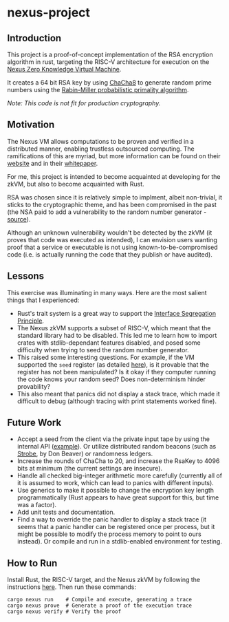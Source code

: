 # nexus-project


## Introduction

This project is a proof-of-concept implementation of the RSA encryption 
algorithm in rust, targeting the RISC-V architecture for execution on 
the [Nexus Zero Knowledge Virtual Machine](https://nexus.xyz).

It creates a 64 bit RSA key by using [ChaCha8](https://loup-vaillant.fr/tutorials/chacha20-design) to generate random prime
numbers using the [Rabin-Miller probabilistic primality algorithm](https://en.wikipedia.org/wiki/Miller%E2%80%93Rabin_primality_test).

*Note: This code is not fit for production cryptography.*

## Motivation

The Nexus VM allows computations to be proven and verified in a
distributed manner, enabling trustless outsourced computing. The ramifications of this are myriad, but more information can be found on their [website](https://nexus.xyz) and in their [whitepaper](https://nexus-xyz.github.io/assets/nexus_whitepaper.pdf).

For me, this project is intended to become acquainted at developing for
the zkVM, but also to become acquainted with Rust.

RSA was chosen since it is relatively simple to implment, albeit
non-trivial, it sticks to the cryptographic theme, and has been
compromised in the past (the NSA paid to add a vulnerability to the random number generator - [source](https://www.reuters.com/article/world/exclusive-nsa-infiltrated-rsa-security-more-deeply-than-thought-study-idUSBREA2U0TY/)).

Although an unknown vulnerability wouldn't be detected by the zkVM (it 
proves that code was executed as intended), I can envision users 
wanting proof that a service or executable is not using
known-to-be-compromised code (i.e. is actually running the code 
that they publish or have audited).

## Lessons

This exercise was illuminating in many ways. Here are the most
salient things that I experienced:

- Rust's trait system is a great way to support the
[Interface Segregation Principle](https://en.wikipedia.org/wiki/Interface_segregation_principle).
- The Nexus zkVM supports a subset of RISC-V, which meant that
the standard library had to be disabled. This led me to learn
how to import crates with stdlib-dependant features disabled, and posed
some difficulty when trying to seed the random number generator.
- This raised some interesting questions. For example, if the VM
supported the `seed` register (as detailed [here](https://link.springer.com/article/10.1007/s13389-021-00275-6)), is it provable that the
register has not been manipulated? Is it okay if they computer
running the code knows your random seed? Does non-determinism hinder provability?
- This also meant that panics did not display a stack trace, which made it difficult to debug (although tracing with print statements worked fine).

## Future Work

- Accept a seed from the client via the private input tape by using the internal API ([example](https://github.com/nexus-xyz/nexus-zkvm/blob/main/api/examples/prover_run.rs)). Or utilize distributed random
beacons (such as [Strobe](https://sonnino.com/papers/strobe.pdf), by Don Beaver) or randomness ledgers.
- Increase the rounds of ChaCha to 20, and increase the RsaKey to 4096
bits at minimum (the current settings are insecure).
- Handle all checked big-integer arithmetic more carefully (currently
all of it is assumed to work, which can lead to panics with different inputs).
- Use generics to make it possible to change the encryption key length
programmatically (Rust appears to have great support for this, but time
was a factor).
- Add unit tests and documentation.
- Find a way to override the panic handler to display a stack trace
(it seems that a panic handler can be registered once per process, but it might be possible to modify the process memory to point to ours instead). Or compile and run in a stdlib-enabled environment for testing.

## How to Run

Install Rust, the RISC-V target, and the Nexus zkVM by following
the instructions [here](https://github.com/nexus-xyz/nexus-zkvm).
Then run these commands:

```
cargo nexus run    # Compile and execute, generating a trace
cargo nexus prove  # Generate a proof of the execution trace
cargo nexus verify # Verify the proof
```
